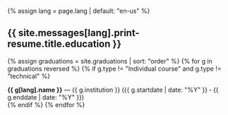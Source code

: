 {% assign lang = page.lang | default: "en-us" %}

<h2>{{ site.messages[lang].print-resume.title.education }}</h2>

{% assign graduations = site.graduations | sort: "order" %}
{% for g in graduations reversed %}
  {% if g.type != "Individual course" and g.type != "technical" %}
<div class="page">
  <strong>{{ g[lang].name }}</strong> &mdash; {{ g.institution }} (<time datetime="{{ g.startdate }}">{{ g.startdate | date: "%Y" }}</time> &dash; <time datetime="{{ g.enddate }}">{{ g.enddate | date: "%Y" }}</time>)
</div>
  {% endif %}
{% endfor %}
